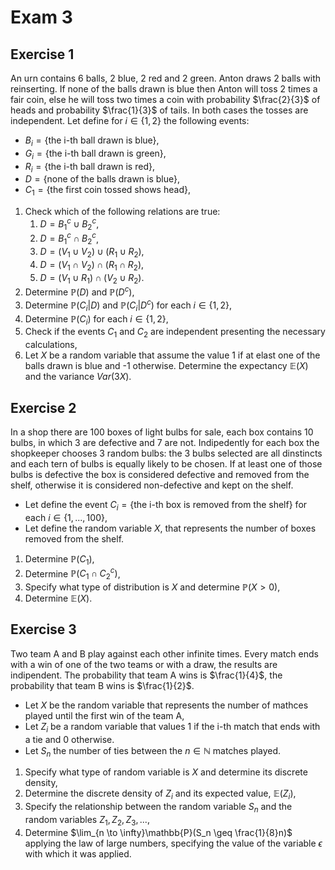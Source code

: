 # Exam 3

## Exercise 1

An urn contains 6 balls, 2 blue, 2 red and 2 green. Anton draws 2 balls with reinserting. If none of the balls drawn is blue then Anton will toss 2 times a fair coin, else he will toss two times a coin with probability $\frac{2}{3}$ of heads and probability $\frac{1}{3}$ of tails. In both cases the tosses are independent. Let define for $i \in \lbrace 1, 2 \rbrace$ the following events:

- $B_i = \lbrace \text{the i-th ball drawn is blue} \rbrace$,
- $G_i = \lbrace \text{the i-th ball drawn is green} \rbrace$,
- $R_i = \lbrace \text{the i-th ball drawn is red} \rbrace$,
- $D = \lbrace \text{none of the balls drawn is blue} \rbrace$,
- $C_1 = \lbrace \text{the first coin tossed shows head} \rbrace$,

1. Check which of the following relations are true:
   1. $D = B^{c}_1 \cup B^{c}_2$,
   2. $D = B^{c}_1 \cap B^{c}_2$,
   3. $D = (V_1 \cup V_2) \cup (R_1 \cup R_2)$,
   4. $D = (V_1 \cap V_2) \cap (R_1 \cap R_2)$,
   5. $D = (V_1 \cup R_1) \cap (V_2 \cup R_2)$.
2. Determine $\mathbb{P}(D)$ and $\mathbb{P}(D^c)$,
3. Determine $\mathbb{P}(C_i|D)$ and $\mathbb{P}(C_i|D^c)$ for each $i \in \lbrace 1, 2 \rbrace$,
4. Determine $\mathbb{P}(C_i)$ for each $i \in \lbrace 1, 2 \rbrace$,
5. Check if the events $C_1$ and $C_2$ are independent presenting the necessary calculations,
6. Let $X$ be a random variable that assume the value 1 if at elast one of the balls drawn is blue and -1 otherwise. Determine the expectancy $\mathbb{E}(X)$ and the variance $Var(3X)$.

## Exercise 2

In a shop there are 100 boxes of light bulbs for sale, each box contains 10 bulbs, in which 3 are defective and 7 are not. Indipedently for each box the shopkeeper chooses 3 random bulbs: the 3 bulbs selected are all dinstincts and each tern of bulbs is equally likely to be chosen. If at least one of those bulbs is defective the box is considered defective and removed from the shelf, otherwise it is considered non-defective and kept on the shelf.

- Let define the event $C_i = \lbrace \text{the i-th box is removed from the shelf} \rbrace$ for each $i \in \lbrace 1, ..., 100 \rbrace$,
- Let define the random variable $X$, that represents the number of boxes removed from the shelf.

1. Determine $\mathbb{P}(C_1)$,
2. Determine $\mathbb{P}(C_1 \cap C^{c}_2)$,
3. Specify what type of distribution is $X$ and determine $\mathbb{P}(X > 0)$,
4. Determine $\mathbb{E}(X)$.

## Exercise 3

Two team A and B play against each other infinite times. Every match ends with a win of one of the two teams or with a draw, the results are indipendent. The probability that team A wins is $\frac{1}{4}$, the probability that team B wins is $\frac{1}{2}$.

- Let $X$ be the random variable that represents the number of mathces played until the first win of the team A,
- Let $Z_i$ be a random variable that values 1 if the i-th match that ends with a tie and 0 otherwise.
- Let $S_n$ the number of ties between the $n \in \mathbb{N}$ matches played.

1. Specify what type of random variable is $X$ and determine its discrete density,
2. Determine the discrete density of $Z_i$ and its expected value, $\mathbb{E}(Z_i)$,
3. Specify the relationship between the random variable $S_n$ and the random variables $Z_1, Z_2, Z_3, ...$,
4. Determine $\lim_{n \to \infty}\mathbb{P}(S_n \geq \frac{1}{8}n)$ applying the law of large numbers, specifying the value of the variable $\epsilon$ with which it was applied.
